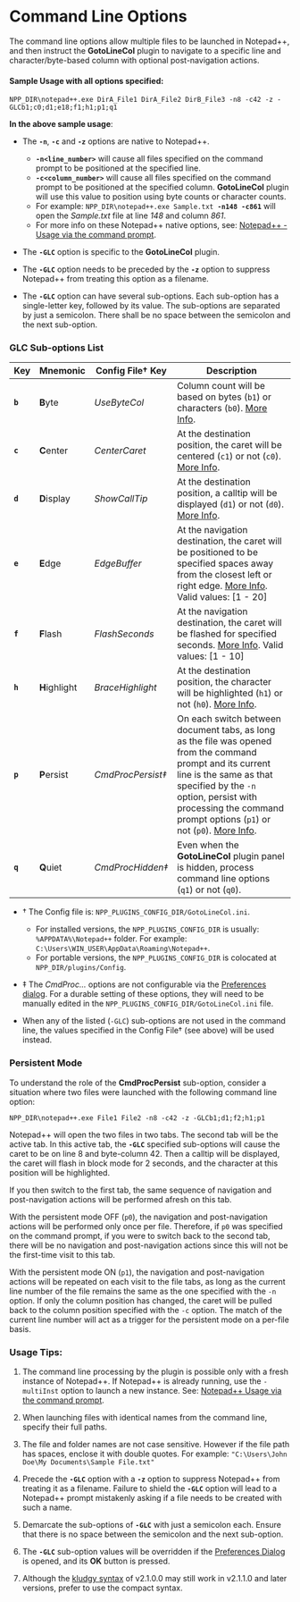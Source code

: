 # Command Line Options

The command line options allow multiple files to be launched in Notepad++, and then instruct the **GotoLineCol** plugin to navigate to a specific line and character/byte-based column with optional post-navigation actions.

#### Sample Usage with all options specified:
```
NPP_DIR\notepad++.exe DirA_File1 DirA_File2 DirB_File3 -n8 -c42 -z -GLCb1;c0;d1;e18;f1;h1;p1;q1
```
**In the above sample usage**:
* The **`-n`**, **`-c`** and **`-z`** options are native to Notepad++.
   * **`-n<line_number>`** will cause all files specified on the command prompt to be positioned at the specified line.
   * **`-c<column_number>`** will cause all files specified on the command prompt to be positioned at the specified column. **GotoLineCol** plugin will use this value to position using byte counts or character counts.
   * For example: `NPP_DIR\notepad++.exe Sample.txt `**`-n148 -c861`** will open the *Sample.txt* file at line *148* and column *861*.
   * For more info on these Notepad++ native options, see: [Notepad++ - Usage via the command prompt](https://npp-user-manual.org/docs/command-prompt/).

* The **`-GLC`** option is specific to the **GotoLineCol** plugin.

* The **`-GLC`** option needs to be preceded by the **`-z`** option to suppress Notepad++ from treating this option as a filename.

* The **`-GLC`** option can have several sub-options. Each sub-option has a single-letter key, followed by its value. The sub-options are separated by just a semicolon. There shall be no space between the semicolon and the next sub-option.


### GLC Sub-options List
| Key | Mnemonic | Config File&dagger; Key | Description |
|---|---|---|---|
| **`b`** | **B**yte | *UseByteCol* | Column count will be based on bytes (`b1`) or characters (`b0`). [More Info](https://github.com/shriprem/Goto-Line-Col-NPP-Plugin/blob/master/docs/PreferencesDialog.md#use-byte-count-for-column-value-computation-checked).  |
| **`c`** | **C**enter | *CenterCaret* | At the destination position, the caret will be centered (`c1`) or not (`c0`). [More Info](https://github.com/shriprem/Goto-Line-Col-NPP-Plugin/blob/master/docs/PreferencesDialog.md#cursor-is-centered-in-the-editor-at-destination-checked). |
| **`d`** | **D**isplay | *ShowCallTip* | At the destination position, a calltip will be displayed (`d1`) or not (`d0`). [More Info](https://github.com/shriprem/Goto-Line-Col-NPP-Plugin/blob/master/docs/PreferencesDialog.md#display-character-code-at-destination-checked). |
| **`e`** | **E**dge | *EdgeBuffer* | At the navigation destination, the caret will be positioned to be specified spaces away from the closest left or right edge. [More Info](https://github.com/shriprem/Goto-Line-Col-NPP-Plugin/blob/master/docs/PreferencesDialog.md#edge-buffer-at-destination-10). Valid values: [1 - 20] |
| **`f`** | **F**lash | *FlashSeconds* | At the navigation destination, the caret will be flashed for specified seconds. [More Info](https://github.com/shriprem/Goto-Line-Col-NPP-Plugin/blob/master/docs/PreferencesDialog.md#cursor-flash-duration-3-seconds). Valid values: [1 - 10] |
| **`h`** | **H**ighlight | *BraceHighlight* | At the destination position, the character will be highlighted (`h1`) or not (`h0`). [More Info](https://github.com/shriprem/Goto-Line-Col-NPP-Plugin/blob/master/docs/PreferencesDialog.md#highlight-character-at-destination-checked). |
| **`p`** | **P**ersist | *CmdProcPersist&Dagger;* | On each switch between document tabs, as long as the file was opened from the command prompt and its current line is the same as that specified by the `-n` option, persist with processing the command prompt options (`p1`) or not (`p0`). [More Info](https://github.com/shriprem/Goto-Line-Col-NPP-Plugin/blob/master/docs/CommandLineOptions.md#persistent-mode). |
| **`q`** | **Q**uiet | *CmdProcHidden&Dagger;* | Even when the **GotoLineCol** plugin panel is hidden, process command line options (`q1`) or not (`q0`).  |

* &dagger; The Config file is: `NPP_PLUGINS_CONFIG_DIR/GotoLineCol.ini`.
   * For installed versions, the `NPP_PLUGINS_CONFIG_DIR` is usually: `%APPDATA%\Notepad++` folder. For example: `C:\Users\WIN_USER\AppData\Roaming\Notepad++`.
   * For portable versions, the `NPP_PLUGINS_CONFIG_DIR` is colocated at `NPP_DIR/plugins/Config`.

* &Dagger; The *CmdProc...* options are not configurable via the [Preferences dialog](https://github.com/shriprem/Goto-Line-Col-NPP-Plugin/blob/master/docs/PreferencesDialog.md). For a durable setting of these options, they will need to be manually edited in the `NPP_PLUGINS_CONFIG_DIR/GotoLineCol.ini` file.

* When any of the listed (`-GLC`) sub-options are not used in the command line, the values specified in the Config File&dagger; (see above) will be used instead.

### Persistent Mode
To understand the role of the **CmdProcPersist** sub-option, consider a situation where two files were launched with the following command line option:
```
NPP_DIR\notepad++.exe File1 File2 -n8 -c42 -z -GLCb1;d1;f2;h1;p1
```
Notepad++ will open the two files in two tabs. The second tab will be the active tab. In this active tab, the **`-GLC`** specified sub-options will cause the caret to be on line 8 and byte-column 42. Then a calltip will be displayed, the caret will flash in block mode for 2 seconds, and the character at this position will be highlighted.

If you then switch to the first tab, the same sequence of navigation and post-navigation actions will be performed afresh on this tab.

With the persistent mode OFF (`p0`), the navigation and post-navigation actions will be performed only once per file. Therefore, if `p0` was specified on the command prompt, if you were to switch back to the second tab, there will be no navigation and post-navigation actions since this will not be the first-time visit to this tab.

With the persistent mode ON (`p1`), the navigation and post-navigation actions will be repeated on each visit to the file tabs, as long as the current line number of the file remains the same as the one specified with the `-n` option. If only the column position has changed, the caret will be pulled back to the column position specified with the `-c` option. The match of the current line number will act as a trigger for the persistent mode on a per-file basis.

### Usage Tips:
1. The command line processing by the plugin is possible only with a fresh instance of Notepad++. If Notepad++ is already running, use the `-multiInst` option to launch a new instance. See: [Notepad++ Usage via the command prompt](https://npp-user-manual.org/docs/command-prompt/).

2. When launching files with identical names from the command line, specify their full paths.

3. The file and folder names are not case sensitive. However if the file path has spaces, enclose it with double quotes. For example: `"C:\Users\John Doe\My Documents\Sample File.txt"`

4. Precede the **`-GLC`** option with a **`-z`** option to suppress Notepad++ from treating it as a filename. Failure to shield the **`-GLC`** option will lead to a Notepad++ prompt mistakenly asking if a file needs to be created with such a name.

5. Demarcate the sub-options of **`-GLC`** with just a semicolon each. Ensure that there is no space between the semicolon and the next sub-option.

6. The **`-GLC`** sub-option values will be overridden if the [Preferences Dialog](https://github.com/shriprem/Goto-Line-Col-NPP-Plugin/blob/master/docs/PreferencesDialog.md) is opened, and its **OK** button is pressed.

7. Although the [kludgy syntax](https://github.com/shriprem/Goto-Line-Col-NPP-Plugin/discussions/14) of v2.1.0.0 may still work in v2.1.1.0 and later versions, prefer to use the compact syntax.

